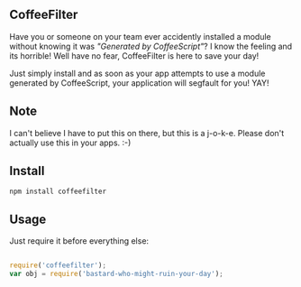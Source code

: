 ## CoffeeFilter

Have you or someone on your team ever accidently installed a module without knowing it was *"Generated by CoffeeScript"*? I know the feeling and its horrible! Well have no fear, CoffeeFilter is here to save your day!

Just simply install and as soon as your app attempts to use a module generated by CoffeeScript, your application will segfault for you! YAY!

## Note

I can't believe I have to put this on there, but this is a j-o-k-e. Please don't actually use this in your apps. :-)

## Install

```shell
npm install coffeefilter
```

## Usage

Just require it before everything else:

```javascript

require('coffeefilter');
var obj = require('bastard-who-might-ruin-your-day');

